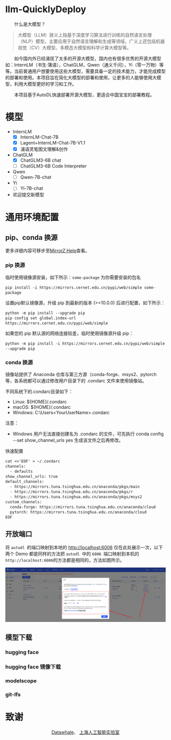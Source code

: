 # llm-QuicklyDeploy

&emsp;&emsp;什么是大模型？

>大模型（LLM）狭义上指基于深度学习算法进行训练的自然语言处理（NLP）模型，主要应用于自然语言理解和生成等领域，广义上还包括机器视觉（CV）大模型、多模态大模型和科学计算大模型等。

&emsp;&emsp;如今国内外已经涌现了太多的开源大模型，国内也有很多优秀的开源大模型如：InternLM（书生·蒲语），ChatGLM，Qwen（通义千问），Yi（零一万物）等等。当前普通用户想要使用这些大模型，需要具备一定的技术能力，才能完成模型的部署和使用。本项目旨在简化大模型的部署和使用，让更多的人能够使用大模型，利用大模型更好的学习和工作。

&emsp;&emsp;本项目基于AutoDL快速部署开源大模型，更适合中国宝宝的部署教程。

# 模型

- InternLM
  - [x] InternLM-Chat-7B
  - [x] Lagent+InternLM-Chat-7B-V1.1
  - [x] 浦语灵笔图文理解&创作
- ChatGLM
  - [x] ChatGLM3-6B chat
  - [ ] ChatGLM3-6B Code Interpreter
- Qwen
  - [ ] Qwen-7B-chat
- Yi
  - [ ] Yi-7B-chat
- 欢迎提交新模型
# 通用环境配置

## pip、conda 换源

更多详细内容可移步至[MirrorZ Help](https://help.mirrors.cernet.edu.cn/)查看。

### pip 换源

临时使用镜像源安装，如下所示：`some-package` 为你需要安装的包名

```shell
pip install -i https://mirrors.cernet.edu.cn/pypi/web/simple some-package
```

设置pip默认镜像源，升级 pip 到最新的版本 (>=10.0.0) 后进行配置，如下所示：

```shell
python -m pip install --upgrade pip
pip config set global.index-url https://mirrors.cernet.edu.cn/pypi/web/simple
```

如果您的 pip 默认源的网络连接较差，临时使用镜像源升级 pip：

```shell
python -m pip install -i https://mirrors.cernet.edu.cn/pypi/web/simple --upgrade pip
```

### conda 换源

镜像站提供了 Anaconda 仓库与第三方源（conda-forge、msys2、pytorch 等，各系统都可以通过修改用户目录下的 .condarc 文件来使用镜像站。

不同系统下的.condarc目录如下：

- Linux: ${HOME}/.condarc
- macOS: ${HOME}/.condarc
- Windows: C:\Users\<YourUserName>\.condarc

注意：

- Windows 用户无法直接创建名为 .condarc 的文件，可先执行 conda config --set show_channel_urls yes 生成该文件之后再修改。

快速配置

```shell
cat <<'EOF' > ~/.condarc
channels:
  - defaults
show_channel_urls: true
default_channels:
  - https://mirrors.tuna.tsinghua.edu.cn/anaconda/pkgs/main
  - https://mirrors.tuna.tsinghua.edu.cn/anaconda/pkgs/r
  - https://mirrors.tuna.tsinghua.edu.cn/anaconda/pkgs/msys2
custom_channels:
  conda-forge: https://mirrors.tuna.tsinghua.edu.cn/anaconda/cloud
  pytorch: https://mirrors.tuna.tsinghua.edu.cn/anaconda/cloud
EOF
```

## 开放端口

将 `autodl `的端口映射到本地的 [http://localhost:6006](http://localhost:6006/) 仅在此处展示一次，以下两个 Demo 都是同样的方法把 `autodl `中的 `6006 `端口映射到本机的 `http://localhost:6006`的方法都是相同的，方法如图所示。

![Alt text](images/image-4.png)

## 模型下载

### hugging face

### hugging face 镜像下载

### modelscope

### git-lfs

# 致谢

<div align=center>
  <a href="https://datawhale.club/#/">Datawhale</a>、
  <a href="https://www.shlab.org.cn/">上海人工智能实验室</a>
</div>